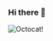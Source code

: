 ### Hi there 👋

<img src="https://random-octocat.herokuapp.com" alt="Octocat!" />

<!--
**Meeyzt/Meeyzt** is a ✨ _special_ ✨ repository because its `README.md` (this file) appears on your GitHub profile.

##BENİ TAKİP ETMEZSEN ÇOK ŞEY KAYBEDECEKSİNNN...

- 🔭 I’m currently working on ...
- 🌱 I’m currently learning ...
- 👯 I’m looking to collaborate on ...
- 🤔 I’m looking for help with ...
- 💬 Ask me about ...
- 📫 How to reach me: ...
- 😄 Pronouns: ...
- ⚡ Fun fact: ...
-->
